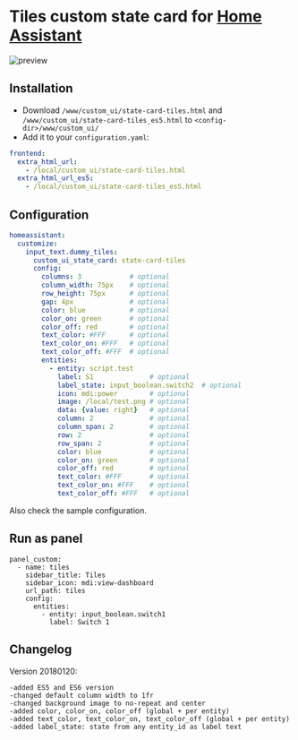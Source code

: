 # Tiles custom state card for [Home Assistant](https://home-assistant.io)

![preview](https://raw.githubusercontent.com/c727/home-assistant-tiles/master/docs/preview.png)

## Installation
* Download `/www/custom_ui/state-card-tiles.html` and `/www/custom_ui/state-card-tiles_es5.html` to `<config-dir>/www/custom_ui/`
* Add it to your `configuration.yaml`:
```yaml
frontend:
  extra_html_url:
    - /local/custom_ui/state-card-tiles.html
  extra_html_url_es5:
    - /local/custom_ui/state-card-tiles_es5.html
```

## Configuration
```yaml
homeassistant:
  customize:
    input_text.dummy_tiles:
      custom_ui_state_card: state-card-tiles
      config:
        columns: 3            # optional
        column_width: 75px    # optional
        row_height: 75px      # optional
        gap: 4px              # optional
        color: blue           # optional
        color_on: green       # optional
        color_off: red        # optional
        text_color: #FFF      # optional
        text_color_on: #FFF   # optional
        text_color_off: #FFF  # optional
        entities:
          - entity: script.test
            label: S1              # optional
            label_state: input_boolean.switch2  # optional
            icon: mdi:power        # optional
            image: /local/test.png # optional
            data: {value: right}   # optional
            column: 2              # optional
            column_span: 2         # optional
            row: 2                 # optional
            row_span: 2            # optional
            color: blue            # optional
            color_on: green        # optional
            color_off: red         # optional
            text_color: #FFF       # optional
            text_color_on: #FFF    # optional
            text_color_off: #FFF   # optional
 ```
 
 Also check the sample configuration.

## Run as panel
```
panel_custom:
  - name: tiles
    sidebar_title: Tiles
    sidebar_icon: mdi:view-dashboard
    url_path: tiles
    config:
      entities:
        - entity: input_boolean.switch1
          label: Switch 1
```

## Changelog
Version 20180120:
```
-added ES5 and ES6 version
-changed default column width to 1fr
-changed background image to no-repeat and center
-added color, color_on, color_off (global + per entity)
-added text_color, text_color_on, text_color_off (global + per entity)
-added label_state: state from any entity_id as label text
```